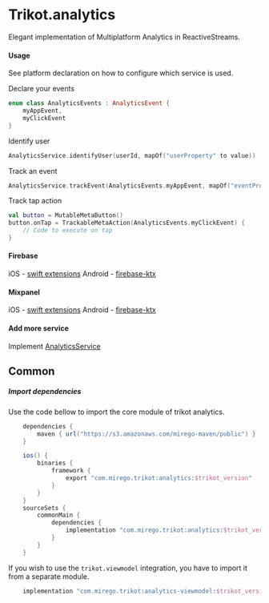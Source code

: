 # Trikot.analytics

Elegant implementation of Multiplatform Analytics in ReactiveStreams.

#### Usage

See platform declaration on how to configure which service is used.

Declare your events

```kotlin
enum class AnalyticsEvents : AnalyticsEvent {
    myAppEvent,
    myClickEvent
}
```

Identify user

```kotlin
AnalyticsService.identifyUser(userId, mapOf("userProperty" to value))
```

Track an event

```kotlin
AnalyticsService.trackEvent(AnalyticsEvents.myAppEvent, mapOf("eventProperty" to value))
```

Track tap action

```kotlin
val button = MutableMetaButton()
button.onTap = TrackableMetaAction(AnalyticsEvents.myClickEvent) {
    // Code to execute on tap
}
```

#### Firebase

iOS - [swift extensions](./swift-extensions/firebase/README.md)
Android - [firebase-ktx](./firebase-ktx/README.md)

#### Mixpanel

iOS - [swift extensions](./swift-extensions/mixpanel/README.md)
Android - [firebase-ktx](./mixpanel-ktx/README.md)

#### Add more service

Implement [AnalyticsService](https://github.com/mirego/trikot/blob/master/trikot-analytics/analytics/src/commonMain/kotlin/com/mirego/trikot/analytics/AnalyticsService.kt)

## Common

##### Import dependencies

Use the code bellow to import the core module of trikot analytics.

```groovy
    dependencies {
        maven { url("https://s3.amazonaws.com/mirego-maven/public") }
    }

    ios() {
        binaries {
            framework {
                export "com.mirego.trikot:analytics:$trikot_version"
            }
        }
    }
    sourceSets {
        commonMain {
            dependencies {
                implementation "com.mirego.trikot:analytics:$trikot_version"
            }
        }
    }
```

If you wish to use the `trikot.viewmodel` integration, you have to import it from a separate module.

```groovy
    implementation "com.mirego.trikot:analytics-viewmodel:$trikot_version"
```
